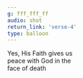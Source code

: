 ```yaml
---
g: fff_fff_ff
audio: shot
return_link: 'verse-4'
type: balloon
---
```

Yes, His Faith gives us<br>
peace with God in the<br>
face of death

